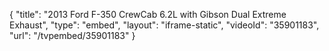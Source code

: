 {
    "title": "2013 Ford F-350 CrewCab 6.2L with Gibson Dual Extreme Exhaust",
    "type": "embed",
    "layout": "iframe-static",
    "videoId": "35901183",
    "url": "\/tvpembed\/35901183"
}
